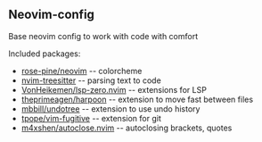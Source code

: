 ## Neovim-config

Base neovim config to work with code with comfort

Included packages: 
- [rose-pine/neovim](https://github.com/rose-pine/neovim) -- colorcheme
- [nvim-treesitter](https://github.com/nvim-treesitter/nvim-treesitter) -- parsing text to code
- [VonHeikemen/lsp-zero.nvim](https://github.com/VonHeikemen/lsp-zero.nvim) -- extensions for LSP
- [theprimeagen/harpoon](https://github.com/ThePrimeagen/harpoon) -- extension to move fast between files
- [mbbill/undotree](https://github.com/mbbill/undotree) -- extension to use undo history
- [tpope/vim-fugitive](https://github.com/tpope/vim-fugitive) -- extension for git
- [m4xshen/autoclose.nvim](https://github.com/m4xshen/autoclose.nvim) -- autoclosing brackets, quotes


